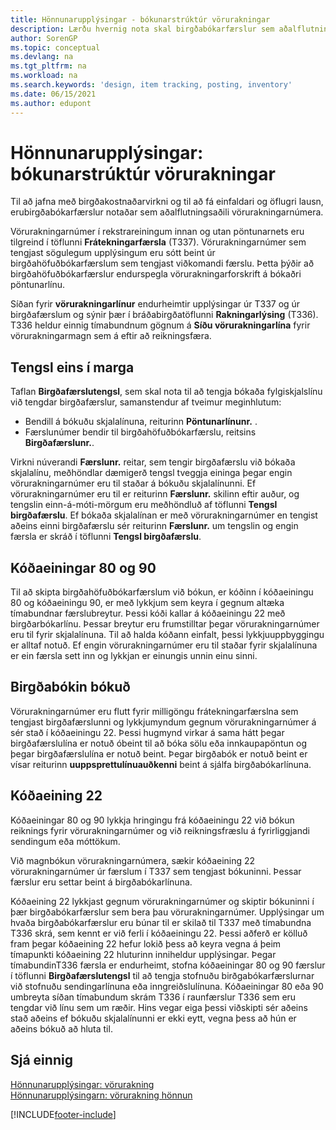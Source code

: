 ```yaml
---
title: Hönnunarupplýsingar - bókunarstrúktúr vörurakningar
description: Lærðu hvernig nota skal birgðabókarfærslur sem aðalflutningsaðili vörurakningarnúmera í bókunarskipulagi vörurakningar.
author: SorenGP
ms.topic: conceptual
ms.devlang: na
ms.tgt_pltfrm: na
ms.workload: na
ms.search.keywords: 'design, item tracking, posting, inventory'
ms.date: 06/15/2021
ms.author: edupont
---
```

# <a name="design-details-item-tracking-posting-structure" />Hönnunarupplýsingar: bókunarstrúktúr vörurakningar
Til að jafna með birgðakostnaðarvirkni og til að fá einfaldari og öflugri lausn, erubirgðabókarfærslur notaðar sem aðalflutningsaðili vörurakningarnúmera.  
  
Vörurakningarnúmer í rekstrareiningum innan og utan pöntunarnets eru tilgreind í töflunni **Frátekningarfærsla** (T337). Vörurakningarnúmer sem tengjast sögulegum upplýsingum eru sótt beint úr birgðahöfuðbókarfærslum sem tengjast viðkomandi færslu. Þetta þýðir að birgðahöfuðbókarfærslur endurspegla vörurakningarforskrift á bókaðri pöntunarlínu.  
  
Síðan fyrir **vörurakningarlínur** endurheimtir upplýsingar úr T337 og úr birgðafærslum og sýnir þær í bráðabirgðatöflunni **Rakningarlýsing** (T336). T336 heldur einnig tímabundnum gögnum á **Síðu vörurakningarlína** fyrir vörurakningarmagn sem á eftir að reikningsfæra.  
  
## <a name="one-to-many-relation" />Tengsl eins í marga
Taflan **Birgðafærslutengsl**, sem skal nota til að tengja bókaða fylgiskjalslínu við tengdar birgðafærslur, samanstendur af tveimur meginhlutum:  
  
* Bendill á bókuðu skjalalínuna, reiturinn **Pöntunarlínunr.** .  
* Færslunúmer bendir til birgðahöfuðbókarfærslu, reitsins **Birgðafærslunr.**.  
  
Virkni núverandi **Færslunr.** reitar, sem tengir birgðafærslu við bókaða skjalalínu, meðhöndlar dæmigerð tengsl tveggja eininga þegar engin vörurakningarnúmer eru til staðar á bókuðu skjalalínunni. Ef vörurakningarnúmer eru til er reiturinn **Færslunr.** skilinn eftir auður, og tengslin einn-á-móti-mörgum eru meðhöndluð af töflunni **Tengsl birgðafærslu**. Ef bókaða skjalalínan er með vörurakningarnúmer en tengist aðeins einni birgðafærslu sér reiturinn **Færslunr.** um tengslin og engin færsla er skráð í töflunni **Tengsl birgðafærslu**.  
  
## <a name="codeunits--and-" />Kóðaeiningar 80 og 90
Til að skipta birgðahöfuðbókarfærslum við bókun, er kóðinn í kóðaeiningu 80 og kóðaeiningu 90, er með lykkjum sem keyra í gegnum altæka tímabundnar færslubreytur. Þessi kóði kallar á kóðaeiningu 22 með birgðarbókarlínu. Þessar breytur eru frumstilltar þegar vörurakningarnúmer eru til fyrir skjalalínuna. Til að halda kóðann einfalt, þessi lykkjuuppbyggingu er alltaf notuð. Ef engin vörurakningarnúmer eru til staðar fyrir skjalalínuna er ein færsla sett inn og lykkjan er einungis unnin einu sinni.  
  
## <a name="posting-the-item-journal" />Birgðabókin bókuð
Vörurakningarnúmer eru flutt fyrir milligöngu frátekningarfærslna sem tengjast birgðafærslunni og lykkjumyndum gegnum vörurakningarnúmer á sér stað í kóðaeiningu 22. Þessi hugmynd virkar á sama hátt þegar birgðafærslulína er notuð óbeint til að bóka sölu eða innkaupapöntun og þegar birgðafærslulína er notuð beint. Þegar birgðabók er notuð beint er vísar reiturinn **uuppsprettulínuauðkenni** beint á sjálfa birgðabókarlínuna.  
  
## <a name="code-unit-" />Kóðaeining 22
Kóðaeiningar 80 og 90 lykkja hringingu frá kóðaeiningu 22 við bókun reiknings fyrir vörurakningarnúmer og við reikningsfræslu á fyrirliggjandi sendingum eða móttökum.  
  
Við magnbókun vörurakningarnúmera, sækir kóðaeining 22 vörurakningarnúmer úr færslum í T337 sem tengjast bókuninni. Þessar færslur eru settar beint á birgðabókarlínuna.  
  
Kóðaeining 22 lykkjast gegnum vörurakningarnúmer og skiptir bókuninni í þær birgðabókarfærslur sem bera þau vörurakningarnúmer. Upplýsingar um hvaða birgðabókarfærslur eru búnar til er skilað til T337 með tímabundna T336 skrá, sem kennt er við ferli í kóðaeiningu 22. Þessi aðferð er kölluð fram þegar kóðaeining 22 hefur lokið þess að keyra vegna á þeim tímapunkti kóðaeining 22 hluturinn inniheldur upplýsingar. Þegar tímabundinT336 færsla er endurheimt, stofna kóðaeiningar 80 og 90 færslur í töflunni **Birgðafærslutengsl** til að tengja stofnuðu birðgabókarfærslurnar við stofnuðu sendingarlínuna eða inngreiðslulínuna. Kóðaeiningar 80 eða 90 umbreyta síðan tímabundum skrám T336 í raunfærslur T336 sem eru tengdar við línu sem um ræðir. Hins vegar eiga þessi viðskipti sér aðeins stað aðeins ef bókuðu skjalalínunni er ekki eytt, vegna þess að hún er aðeins bókuð að hluta til.  
  
## <a name="see-also" />Sjá einnig
[Hönnunarupplýsingar: vörurakning](design-details-item-tracking.md)   
[Hönnunarupplýsingarn: vörurakning hönnun](design-details-item-tracking-design.md)

[!INCLUDE[footer-include](includes/footer-banner.md)]
